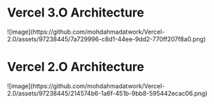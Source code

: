 <h1>Vercel 3.O Architecture</h1>
![image](https://github.com/mohdahmadatwork/Vercel-2.0/assets/97238445/7a729996-c8d1-44ee-9dd2-770ff207f8a0.png)


<h1>Vercel 2.O Architecture</h1>
![image](https://github.com/mohdahmadatwork/Vercel-2.0/assets/97238445/214574b6-1a6f-451b-9bb8-595442ecac06.png)
